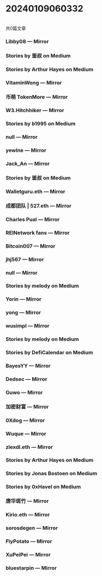 <h1>20240109060332</h1><br/>共0篇文章




###  Libby08 — Mirror









###  Stories by 鉴叔 on Medium









###  Stories by Arthur Hayes on Medium









###  VitaminWong — Mirror











###  币萌 TokenMore — Mirror











###  W3.Hitchhiker — Mirror











###  Stories by b1995 on Medium









###  null — Mirror















###  yewlne — Mirror















###  Jack_An — Mirror









###  Stories by 鉴叔 on Medium





















###  Walletguru.eth — Mirror













###  成都团队 | 527.eth — Mirror















###  Charles Pual — Mirror















###  REINetwork fans — Mirror













###  Bitcoin007 — Mirror













###  jhj567 — Mirror



















###  null — Mirror











###  Stories by melody on Medium







###  Yorin — Mirror













###  yong — Mirror









###  wusimpl — Mirror









###  Stories by melody on Medium







###  Stories by DefiCalendar on Medium



















###  BayesYY — Mirror



















###  Dedsec — Mirror











###  Guwo — Mirror









###  加密财富 — Mirror































###  0Xdog — Mirror













###  Wuque — Mirror

















###  zlexdl.eth — Mirror







###  Stories by Arthur Hayes on Medium









###  Stories by Jonas Bostoen on Medium











###  Stories by 0xHavel on Medium











###  唐华斑竹 — Mirror













###  Kirio.eth — Mirror















###  sorosdegen — Mirror













###  FlyPotato — Mirror











###  XuPeiPei — Mirror











###  bluestarpin — Mirror

























